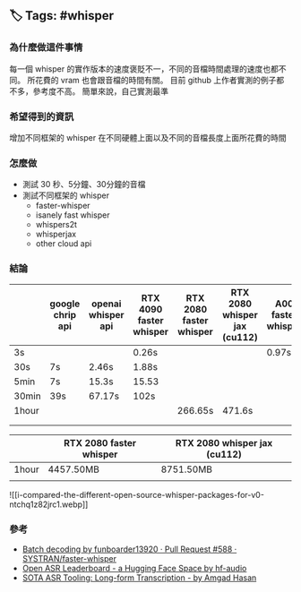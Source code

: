 ## 🏷️ Tags: #whisper

### 為什麼做這件事情
每一個 whisper 的實作版本的速度褒貶不一，不同的音檔時間處理的速度也都不同。
所花費的 vram 也會跟音檔的時間有關。
目前 github 上作者實測的例子都不多，參考度不高。
簡單來說，自己實測最準
### 希望得到的資訊
增加不同框架的 whisper 在不同硬體上面以及不同的音檔長度上面所花費的時間
### 怎麼做
* 測試 30 秒、5分鐘、30分鐘的音檔
* 測試不同框架的 whisper
	* faster-whisper
	* isanely fast whisper
	* whispers2t
	* whisperjax
	* other cloud api
### 結論

|       | google chrip api | openai whisper api | RTX 4090 faster whisper | RTX 2080 faster whisper | RTX 2080 whisper jax (cu112) | A00 faster whisper | RTX 2080 WhisperS2T TensorRT-LLM (0.8.0.dev2024012301),beam size=1 | RTX 2080 WhisperS2T Ctranslate2,beam size=1 | RTX 2080 WhisperS2T Ctranslate2,beam size=5 |
| ----- | ---------------- | ------------------ | ----------------------- | ----------------------- | ---------------------------- | ------------------ | ------------------------------------------------------------------ | ------------------------------------------- | ------------------------------------------- |
| 3s    |                  |                    | 0.26s                   |                         |                              | 0.97s              |                                                                    |                                             |                                             |
| 30s   | 7s               | 2.46s              | 1.88s                   |                         |                              |                    |                                                                    |                                             |                                             |
| 5min  | 7s               | 15.3s              | 15.53                   |                         |                              |                    |                                                                    |                                             |                                             |
| 30min | 39s              | 67.17s             | 102s                    |                         |                              |                    |                                                                    |                                             |                                             |
| 1hour |                  |                    |                         | 266.65s                 | 471.6s                       |                    | 120s                                                               | 120s                                        | 140s                                        |
|       |                  |                    |                         |                         |                              |                    |                                                                    |                                             |                                             |
|       |                  |                    |                         |                         |                              |                    |                                                                    |                                             |                                             |

|       | RTX 2080 faster whisper | RTX 2080 whisper jax (cu112) |
| ----- | ----------------------- | -------------------- |
| 1hour |         4457.50MB                | 8751.50MB            |
|       |                         |                      |

![[i-compared-the-different-open-source-whisper-packages-for-v0-ntchq1z82jrc1.webp]]

### 參考
* [Batch decoding by funboarder13920 · Pull Request #588 · SYSTRAN/faster-whisper](https://github.com/SYSTRAN/faster-whisper/pull/588)
* [Open ASR Leaderboard - a Hugging Face Space by hf-audio](https://huggingface.co/spaces/hf-audio/open_asr_leaderboard)
* [SOTA ASR Tooling: Long-form Transcription - by Amgad Hasan](https://amgadhasan.substack.com/p/sota-asr-tooling-long-form-transcription)
